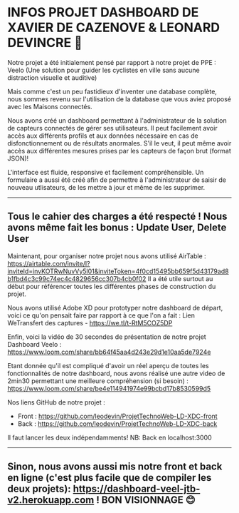 # INFOS PROJET DASHBOARD DE XAVIER DE CAZENOVE & LEONARD DEVINCRE 📣

Notre projet a été initialement pensé par rapport à notre projet de PPE : Veelo 
(Une solution pour guider les cyclistes en ville sans aucune distraction visuelle et auditive)

Mais comme c'est un peu fastidieux d'inventer une database complète, nous sommes revenu sur l'utilisation de la database que vous aviez proposé avec les Maisons connectés. 

Nous avons créé un dashboard permettant à l'administrateur de la solution de capteurs connectés de gérer ses utilisateurs. Il peut facilement avoir accès aux différents profils et aux données nécessaire en cas de disfonctionnement ou de résultats anormales. S'il le veut, il peut même avoir accès aux différentes mesures prises par les capteurs de façon brut (format JSON)!

L'interface est fluide, responsive et facilement compréhensible. 
Un formulaire a aussi été créé afin de permettre à l'administrateur de saisir de nouveau utlisateurs, de les mettre à jour et même de les supprimer. 

-----
Tous le cahier des charges a été respecté ! Nous avons même fait les bonus : Update User, Delete User
-----

Maintenant, pour organiser notre projet nous avons utilisé AirTable : https://airtable.com/invite/l?inviteId=invKOTRwNuvVy5l01&inviteToken=4f0cd15495bb659f5d43179ad8b1fbd4c3c99c74ec4c4829656cc307b4cb0f02
Il a été utile surtout au début pour référencer toutes les différentes phases de construction du projet.

Nous avons utilisé Adobe XD pour prototyper notre dashboard de départ, voici ce qu'on pensait faire par rapport à ce que l'on a fait : 
Lien WeTransfert des captures - https://we.tl/t-RtM5COZ5DP

Enfin, voici la vidéo de 30 secondes de présentation de notre projet Dashboard Veelo : https://www.loom.com/share/bb64f45aa4d243e29d1e10aa5de7924e

Etant donnée qu'il est compliqué d'avoir un réel aperçu de toutes les fonctionnalités de notre dashboard, nous avons réalisé une autre video de 2min30 permettant une meilleure compréhension (si besoin) : https://www.loom.com/share/be4e114941974e99bcbd17b8530599d5

Nos liens GitHub de notre projet : 
- Front : https://github.com/leodevin/ProjetTechnoWeb-LD-XDC-front
- Back : https://github.com/leodevin/ProjetTechnoWeb-LD-XDC-back

Il faut lancer les deux indépendamments! 
NB: Back en localhost:3000 

-----
Sinon, nous avons aussi mis notre front et back en ligne (c'est plus facile que de compiler les deux projets): https://dashboard-veel-jtb-v2.herokuapp.com ! BON VISIONNAGE 😊
-----







